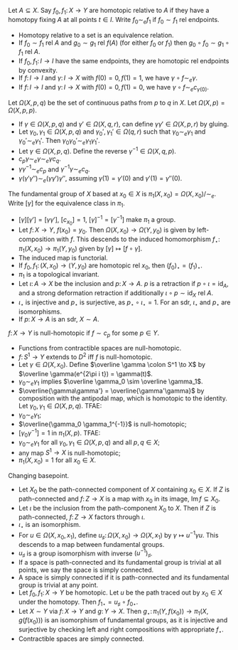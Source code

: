 Let $A \subseteq X$. Say $f_0, f_1 \colon X \to Y$ are homotopic relative to $A$ if they have a homotopy fixing $A$ at all points $t \in I$. Write $f_0 \sim_e f_1$ if $f_0 \sim f_1$ rel endpoints.
- Homotopy relative to a set is an equivalence relation.
- If $f_0 \sim f_1$ rel $A$ and $g_0 \sim g_1$ rel $f(A)$ (for either $f_0$ or $f_1$) then $g_0 \circ f_0 \sim g_1 \circ f_1$ rel $A$.
- If $f_0, f_1 \colon I \to I$ have the same endpoints, they are homotopic rel endpoints by convexity.
- If $f \colon I \to I$ and $\gamma \colon I \to X$ with $f(0) = 0, f(1) = 1$, we have $\gamma \circ f \sim_e \gamma$.
- If $f \colon I \to I$ and $\gamma \colon I \to X$ with $f(0) = 0, f(1) = 0$, we have $\gamma \circ f \sim_e c_{\gamma(0)}$.

Let $\Omega(X,p,q)$ be the set of continuous paths from $p$ to $q$ in $X$. Let $\Omega(X,p) = \Omega(X,p,p)$.
- If $\gamma \in \Omega(X,p,q)$ and $\gamma' \in \Omega(X,q,r)$, can define $\gamma\gamma' \in \Omega(X,p,r)$ by gluing.
- Let $\gamma_0, \gamma_1 \in \Omega(X,p,q)$ and $\gamma_0', \gamma_1' \in \Omega(q,r)$ such that $\gamma_0 \sim_e \gamma_1$ and $\gamma_0' \sim_e \gamma_1'$. Then $\gamma_0\gamma_0' \sim_e \gamma_1\gamma_1'$.
- Let $\gamma \in \Omega(X,p,q)$. Define the reverse $\gamma^{-1} \in \Omega(X,q,p)$.
- $c_p \gamma \sim_e \gamma \sim_e \gamma c_q$.
- $\gamma \gamma^{-1} \sim_e c_p$ and $\gamma^{-1}\gamma \sim_e c_q$.
- $\gamma(\gamma'\gamma'') \sim_e (\gamma\gamma')\gamma''$, assuming $\gamma(1) = \gamma'(0)$ and $\gamma'(1) = \gamma''(0)$.

The fundamental group of $X$ based at $x_0 \in X$ is $\pi_1(X,x_0) = \Omega(X,x_0)/\sim_e$. Write $[\gamma]$ for the equivalence class in $\pi_1$.
- $[\gamma][\gamma'] = [\gamma\gamma']$, $[c_{x_0}] = 1$, $[\gamma]^{-1} = [\gamma^{-1}]$ make $\pi_1$ a group.
- Let $f \colon X \to Y$, $f(x_0) = y_0$. Then $\Omega(X,x_0) \to \Omega(Y,y_0)$ is given by left-composition with $f$. This descends to the induced homomorphism $f_\star \colon \pi_1(X,x_0) \to \pi_1(Y,y_0)$ given by $[\gamma] \mapsto [f \circ \gamma]$.
- The induced map is functorial.
- If $f_0, f_1 \colon (X,x_0) \to (Y,y_0)$ are homotopic rel $x_0$, then $(f_0)_\star = (f_1)_\star$.
- $\pi_1$ is a topological invariant.
- Let $\iota \colon A \to X$ be the inclusion and $p \colon X \to A$. $p$ is a retraction if $p \circ \iota = \mathrm{id}_A$, and a strong deformation retraction if additionally $\iota \circ p \sim \mathrm{id}_X$ rel $A$.
- $\iota_\star$ is injective and $p_\star$ is surjective, as $p_\star \circ \iota_\star = 1$. For an sdr, $\iota_\star$ and $p_\star$ are isomorphisms.
- If $p \colon X \to A$ is an sdr, $X \sim A$.

$f \colon X \to Y$ is null-homotopic if $f \sim c_p$ for some $p \in Y$.
- Functions from contractible spaces are null-homotopic.
- $f \colon S^1 \to Y$ extends to $D^2$ iff $f$ is null-homotopic.
- Let $\gamma \in \Omega(X,x_0)$. Define $\overline \gamma \colon S^1 \to X$ by $\overline \gamma(e^{2\pi i t}) = \gamma(t)$.
- $\gamma_0 \sim_e \gamma_1$ implies $\overline \gamma_0 \sim \overline \gamma_1$.
- $\overline{\gamma\gamma'} = \overline{\gamma'\gamma}$ by composition with the antipodal map, which is homotopic to the identity.
Let $\gamma_0, \gamma_1 \in \Omega(X,p,q)$. TFAE:
- $\gamma_0 \sim_e \gamma_1$;
- $\overline{\gamma_0 \gamma_1^{-1}}$ is null-homotopic;
- $[\gamma_0\gamma^{-1}] = 1$ in $\pi_1(X,p)$.
TFAE:
- $\gamma_0 \sim_e \gamma_1$ for all $\gamma_0, \gamma_1 \in \Omega(X,p,q)$ and all $p,q \in X$;
- any map $S^1 \to X$ is null-homotopic;
- $\pi_1(X,x_0) = 1$ for all $x_0 \in X$.

Changing basepoint.
- Let $X_0$ be the path-connected component of $X$ containing $x_0 \in X$. If $Z$ is path-connected and $f \colon Z \to X$ is a map with $x_0$ in its image, $\mathrm{Im}\, f \subseteq X_0$.
- Let $\iota$ be the inclusion from the path-component $X_0$ to $X$. Then if $Z$ is path-connected, $f \colon Z \to X$ factors through $\iota$.
- $\iota_\star$ is an isomorphism.
- For $u \in \Omega(X,x_0,x_1)$, define $u_\sharp \colon \Omega(X,x_0) \to \Omega(X,x_1)$ by $\gamma \mapsto u^{-1} \gamma u$. This descends to a map between fundamental groups.
- $u_\sharp$ is a group isomorphism with inverse $(u^{-1})_\sharp$.
- If a space is path-connected and its fundamental group is trivial at all points, we say the space is simply connected.
- A space is simply connected if it is path-connected and its fundamental group is trivial at any point.
- Let $f_0, f_1 \colon X \to Y$ be homotopic. Let $u$ be the path traced out by $x_0 \in X$ under the homotopy. Then $f_{1\star} = u_\sharp \circ f_{0\star}$.
- Let $X \sim Y$ via $f \colon X \to Y$ and $g \colon Y \to X$. Then $g_\star \colon \pi_1(Y,f(x_0)) \to \pi_1(X,g(f(x_0)))$ is an isomorphism of fundamental groups, as it is injective and surjective by checking left and right compositions with appropriate $f_\star$.
- Contractible spaces are simply connected.